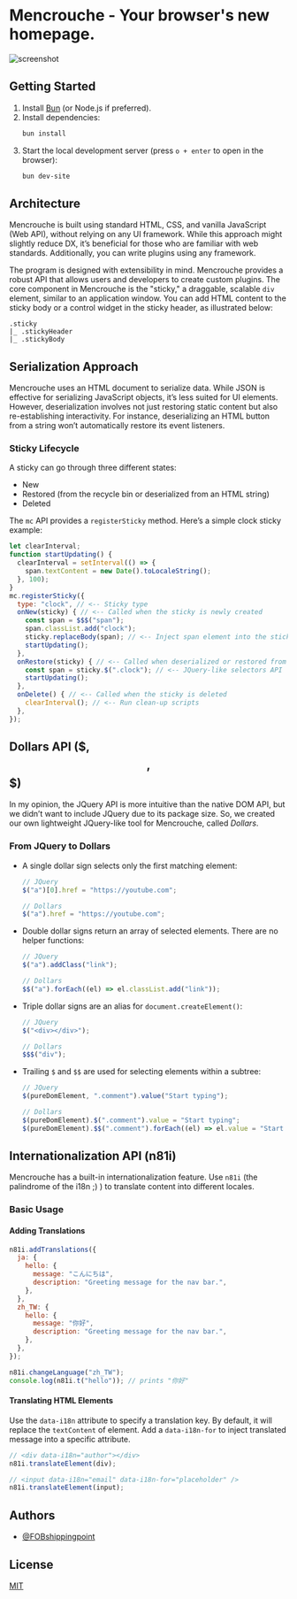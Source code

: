 # Mencrouche - Your browser's new homepage.

![screenshot](https://i.imgur.com/SnR5gHO.png)

## Getting Started

1. Install [Bun](https://bun.sh/docs/installation) (or Node.js if preferred).
2. Install dependencies:
    ```sh
    bun install
    ```
3. Start the local development server (press `o + enter` to open in the browser):
    ```sh
    bun dev-site
    ```

## Architecture

Mencrouche is built using standard HTML, CSS, and vanilla JavaScript (Web API), without relying on any UI framework. While this approach might slightly reduce DX, it’s beneficial for those who are familiar with web standards. Additionally, you can write plugins using any framework.

The program is designed with extensibility in mind. Mencrouche provides a robust API that allows users and developers to create custom plugins. The core component in Mencrouche is the "sticky," a draggable, scalable `div` element, similar to an application window. You can add HTML content to the sticky body or a control widget in the sticky header, as illustrated below:

```text
.sticky
|_ .stickyHeader
|_ .stickyBody
```

## Serialization Approach

Mencrouche uses an HTML document to serialize data. While JSON is effective for serializing JavaScript objects, it’s less suited for UI elements. However, deserialization involves not just restoring static content but also re-establishing interactivity. For instance, deserializing an HTML button from a string won’t automatically restore its event listeners.

### Sticky Lifecycle

A sticky can go through three different states:
- New
- Restored (from the recycle bin or deserialized from an HTML string)
- Deleted

The `mc` API provides a `registerSticky` method. Here’s a simple clock sticky example:

```javascript
let clearInterval;
function startUpdating() {
  clearInterval = setInterval(() => {
    span.textContent = new Date().toLocaleString();
  }, 100);
}
mc.registerSticky({
  type: "clock", // <-- Sticky type
  onNew(sticky) { // <-- Called when the sticky is newly created
    const span = $$$("span");
    span.classList.add("clock");
    sticky.replaceBody(span); // <-- Inject span element into the sticky body
    startUpdating();
  },
  onRestore(sticky) { // <-- Called when deserialized or restored from the recycle bin
    const span = sticky.$(".clock"); // <-- JQuery-like selectors API
    startUpdating();
  },
  onDelete() { // <-- Called when the sticky is deleted
    clearInterval(); // <-- Run clean-up scripts
  },
});
```

## Dollars API ($, $$, $$$)

In my opinion, the JQuery API is more intuitive than the native DOM API, but we didn’t want to include JQuery due to its package size. So, we created our own lightweight JQuery-like tool for Mencrouche, called *Dollars*.

### From JQuery to Dollars

- A single dollar sign selects only the first matching element:
    ```javascript
    // JQuery
    $("a")[0].href = "https://youtube.com";

    // Dollars
    $("a").href = "https://youtube.com";
    ```
- Double dollar signs return an array of selected elements. There are no helper functions:
    ```javascript
    // JQuery
    $("a").addClass("link");

    // Dollars
    $$("a").forEach((el) => el.classList.add("link"));
    ```
- Triple dollar signs are an alias for `document.createElement()`:
    ```javascript
    // JQuery
    $("<div></div>");

    // Dollars
    $$$("div");
    ```
- Trailing `$` and `$$` are used for selecting elements within a subtree:
    ```javascript
    // JQuery
    $(pureDomElement, ".comment").value("Start typing");

    // Dollars
    $(pureDomElement).$(".comment").value = "Start typing";
    $(pureDomElement).$$(".comment").forEach((el) => el.value = "Start typing");
    ```

## Internationalization API (n81i)

Mencrouche has a built-in internationalization feature. Use `n81i` (the palindrome of the i18n ;) ) to translate content into different locales.

### Basic Usage

#### Adding Translations
```javascript
n81i.addTranslations({
  ja: {
    hello: {
      message: "こんにちは",
      description: "Greeting message for the nav bar.",
    },
  },
  zh_TW: {
    hello: {
      message: "你好",
      description: "Greeting message for the nav bar.",
    },
  },
});

n81i.changeLanguage("zh_TW");
console.log(n81i.t("hello")); // prints "你好"
```

#### Translating HTML Elements

Use the `data-i18n` attribute to specify a translation key. By default, it will replace the `textContent` of element. Add a `data-i18n-for` to inject translated message into a specific attribute.

```javascript
// <div data-i18n="author"></div>
n81i.translateElement(div);

// <input data-i18n="email" data-i18n-for="placeholder" />
n81i.translateElement(input);
```

## Authors

- [@FOBshippingpoint](https://github.com/FOBshippingpoint)

## License

[MIT](https://github.com/FOBshippingpoint/goocoucou-webext/blob/main/LICENSE)
